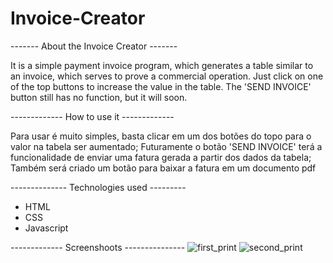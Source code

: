 # Invoice-Creator
------- About the Invoice Creator -------

It is a simple payment invoice program, which generates a table similar to an invoice, which serves to prove a commercial operation. Just click on one of the top buttons to increase the value in the table. The 'SEND INVOICE' button still has no function, but it will soon.

------------- How to use it -------------

Para usar é muito simples, basta clicar em um dos botões do topo para o valor na tabela ser aumentado;
Futuramente o botão 'SEND INVOICE' terá a funcionalidade de enviar uma fatura gerada a partir dos dados da tabela;
Também será criado um botão para baixar a fatura em um documento pdf

-------------- Technologies used ---------

* HTML
* CSS
* Javascript

------------- Screenshoots ---------------
![first_print](https://user-images.githubusercontent.com/68081476/161815245-a52fad25-5a54-4f84-90f3-e44d247bec90.png)
![second_print](https://user-images.githubusercontent.com/68081476/161815257-e2a8d6ff-1c13-4bbb-ae33-755e1ed6d4dc.png)
